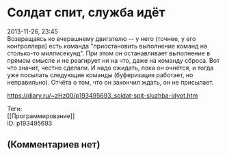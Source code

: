 Солдат спит, служба идёт
========================

  
2013-11-26, 23:45  
 Возвращаясь ко вчерашнему двигателю -- у него (точнее, у его контроллера) есть команда "приостановить выполнение команд на столько-то миллисекунд". При этом он останавливает выполнение в прямом смысле и не реагирует ни на что, даже на команду сброса. Вот что значит, честно сделали. И надо ожидать, пока он очнётся, и тогда уже посылать следующие команды (буферизация работает, но неправильно). Отчёта о том, что он закончил ждать, он не присылает.   
  
<https://diary.ru/~zHz00/p193495693_soldat-spit-sluzhba-idyot.htm>  
  
Теги:  
[[Программирование]]  
ID: p193495693  


(Комментариев нет)
------------------